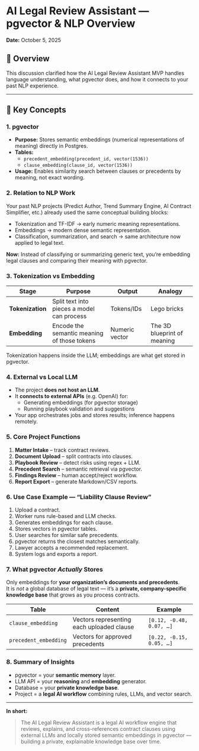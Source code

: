 # AI Legal Review Assistant — pgvector & NLP Overview
**Date:** October 5, 2025

## 🧭 Overview
This discussion clarified how the AI Legal Review Assistant MVP handles language understanding, what pgvector does, and how it connects to your past NLP experience.

---

## 🧩 Key Concepts

### 1. pgvector
- **Purpose:** Stores semantic embeddings (numerical representations of meaning) directly in Postgres.
- **Tables:**
  - `precedent_embedding(precedent_id, vector(1536))`
  - `clause_embedding(clause_id, vector(1536))`
- **Usage:** Enables similarity search between clauses or precedents by meaning, not exact wording.

### 2. Relation to NLP Work
Your past NLP projects (Predict Author, Trend Summary Engine, AI Contract Simplifier, etc.) already used the same conceptual building blocks:
- Tokenization and TF-IDF → early numeric meaning representations.
- Embeddings → modern dense semantic representation.
- Classification, summarization, and search → same architecture now applied to legal text.

**Now:** Instead of classifying or summarizing generic text, you’re embedding legal clauses and comparing their meaning with pgvector.

### 3. Tokenization vs Embedding
| Stage | Purpose | Output | Analogy |
|--------|----------|---------|----------|
| **Tokenization** | Split text into pieces a model can process | Tokens/IDs | Lego bricks |
| **Embedding** | Encode the semantic meaning of those tokens | Numeric vector | The 3D blueprint of meaning |

Tokenization happens inside the LLM; embeddings are what get stored in pgvector.

### 4. External vs Local LLM
- The project **does not host an LLM**.  
- It **connects to external APIs** (e.g. OpenAI) for:
  - Generating embeddings (for pgvector storage)
  - Running playbook validation and suggestions
- Your app orchestrates jobs and stores results; inference happens remotely.

### 5. Core Project Functions
1. **Matter Intake** – track contract reviews.  
2. **Document Upload** – split contracts into clauses.  
3. **Playbook Review** – detect risks using regex + LLM.  
4. **Precedent Search** – semantic retrieval via pgvector.  
5. **Findings Review** – human accept/reject workflow.  
6. **Report Export** – generate Markdown/CSV reports.

### 6. Use Case Example — “Liability Clause Review”
1. Upload a contract.  
2. Worker runs rule-based and LLM checks.  
3. Generates embeddings for each clause.  
4. Stores vectors in pgvector tables.  
5. User searches for similar safe precedents.  
6. pgvector returns the closest matches semantically.  
7. Lawyer accepts a recommended replacement.  
8. System logs and exports a report.

### 7. What pgvector *Actually* Stores
Only embeddings for **your organization’s documents and precedents**.  
It is *not* a global database of legal text — it’s a **private, company-specific knowledge base** that grows as you process contracts.

| Table | Content | Example |
|--------|----------|----------|
| `clause_embedding` | Vectors representing each uploaded clause | `[0.12, -0.48, 0.07, …]` |
| `precedent_embedding` | Vectors for approved precedents | `[0.22, -0.15, 0.05, …]` |

### 8. Summary of Insights
- pgvector = your **semantic memory** layer.  
- LLM API = your **reasoning** and **embedding** generator.  
- Database = your **private knowledge base**.  
- Project = a **legal AI workflow** combining rules, LLMs, and vector search.  

---

**In short:**  
> The AI Legal Review Assistant is a legal AI workflow engine that reviews, explains, and cross-references contract clauses using external LLMs and locally stored semantic embeddings in pgvector — building a private, explainable knowledge base over time.
